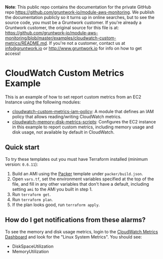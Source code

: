 **Note**: This public repo contains the documentation for the private GitHub repo <https://github.com/gruntwork-io/module-aws-monitoring>.
We publish the documentation publicly so it turns up in online searches, but to see the source code, you must be a Gruntwork customer.
If you're already a Gruntwork customer, the original source for this file is at: <https://github.com/gruntwork-io/module-aws-monitoring/blob/master/examples/cloudwatch-custom-metrics/README.md>.
If you're not a customer, contact us at <info@gruntwork.io> or <http://www.gruntwork.io> for info on how to get access!

# CloudWatch Custom Metrics Example

This is an example of how to set report custom metrics from an EC2 Instance using the following modules:

* [cloudwatch-custom-metrics-iam-policy](/modules/metrics/cloudwatch-custom-metrics-iam-policy): A module that defines
  an IAM policy that allows reading/writing CloudWatch metrics.
* [cloudwatch-memory-disk-metrics-scripts](/modules/metrics/cloudwatch-memory-disk-metrics-scripts): Configures the EC2
  instance in this example to report custom metrics, including memory usage and disk usage, not available by default in
  CloudWatch.

## Quick start

To try these templates out you must have Terraform installed (minimum version: `0.6.11`):

1. Build an AMI using the [Packer](https://www.packer.io/) template under `packer/build.json`.
1. Open `vars.tf`, set the environment variables specified at the top of the file, and fill in any other variables that
   don't have a default, including setting `ami` to the AMI you built in step 1.
1. Run `terraform get`.
1. Run `terraform plan`.
1. If the plan looks good, run `terraform apply`.

## How do I get notifications from these alarms?

To see the memory and disk usage metrics, login to the [CloudWatch Metrics
Dashboard](https://console.aws.amazon.com/cloudwatch/home#metrics:) and look for the "Linux System Metrics". You should
see:

* DiskSpaceUtilization
* MemoryUtilization

